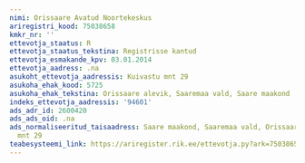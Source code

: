 ```yaml
---
nimi: Orissaare Avatud Noortekeskus
ariregistri_kood: 75038658
kmkr_nr: ''
ettevotja_staatus: R
ettevotja_staatus_tekstina: Registrisse kantud
ettevotja_esmakande_kpv: 03.01.2014
ettevotja_aadress: .na
asukoht_ettevotja_aadressis: Kuivastu mnt 29
asukoha_ehak_kood: 5725
asukoha_ehak_tekstina: Orissaare alevik, Saaremaa vald, Saare maakond
indeks_ettevotja_aadressis: '94601'
ads_adr_id: 2600420
ads_ads_oid: .na
ads_normaliseeritud_taisaadress: Saare maakond, Saaremaa vald, Orissaare alevik, Kuivastu
  mnt 29
teabesysteemi_link: https://ariregister.rik.ee/ettevotja.py?ark=75038658&ref=rekvisiidid
---
```

